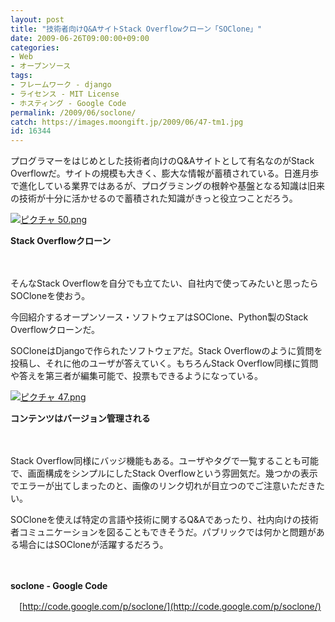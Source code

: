 ```yaml
---
layout: post
title: "技術者向けQ&AサイトStack Overflowクローン「SOClone」"
date: 2009-06-26T09:00:00+09:00
categories:
- Web
- オープンソース
tags: 
- フレームワーク - django
- ライセンス - MIT License
- ホスティング - Google Code
permalink: /2009/06/soclone/
catch: https://images.moongift.jp/2009/06/47-tm1.jpg
id: 16344
---
```

プログラマーをはじめとした技術者向けのQ&Aサイトとして有名なのがStack Overflowだ。サイトの規模も大きく、膨大な情報が蓄積されている。日進月歩で進化している業界ではあるが、プログラミングの根幹や基盤となる知識は旧来の技術が十分に活かせるので蓄積された知識がきっと役立つことだろう。

  

[![ピクチャ 50.png](https://images.moongift.jp/2009/06/50-tm1.jpg)](https://images.moongift.jp/2009/06/501.png)  
  
**Stack Overflowクローン**

  

　

  

そんなStack Overflowを自分でも立てたい、自社内で使ってみたいと思ったらSOCloneを使おう。

  

今回紹介するオープンソース・ソフトウェアはSOClone、Python製のStack Overflowクローンだ。

  
<!--more-->

SOCloneはDjangoで作られたソフトウェアだ。Stack Overflowのように質問を投稿し、それに他のユーザが答えていく。もちろんStack Overflow同様に質問や答えを第三者が編集可能で、投票もできるようになっている。

  

[![ピクチャ 47.png](https://images.moongift.jp/2009/06/47-tm1.jpg)](https://images.moongift.jp/2009/06/471.png)  
  
**コンテンツはバージョン管理される**

  

　

  

Stack Overflow同様にバッジ機能もある。ユーザやタグで一覧することも可能で、画面構成をシンプルにしたStack Overflowという雰囲気だ。幾つかの表示でエラーが出てしまったのと、画像のリンク切れが目立つのでご注意いただきたい。

  

SOCloneを使えば特定の言語や技術に関するQ&Aであったり、社内向けの技術者コミュニケーションを図ることもできそうだ。パブリックでは何かと問題がある場合にはSOCloneが活躍するだろう。

  

　

  

**soclone - Google Code**  
  
　[http://code.google.com/p/soclone/](http://code.google.com/p/soclone/)

  
